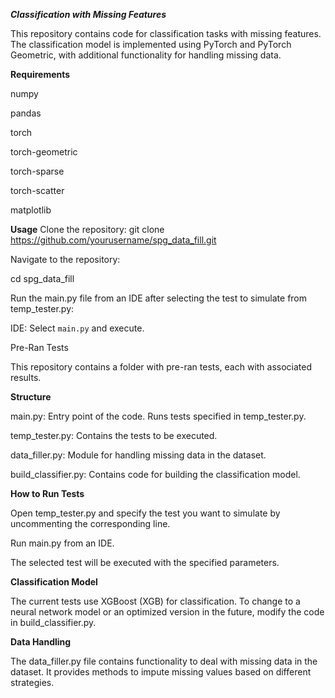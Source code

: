 
***Classification with Missing Features***

This repository contains code for classification tasks with missing features. The classification model is implemented using PyTorch and PyTorch Geometric, with additional functionality for handling missing data.

**Requirements**

  numpy
  
  pandas
  
  torch
  
  torch-geometric
  
  torch-sparse
  
  torch-scatter
  
  matplotlib

  
**Usage**
Clone the repository: git clone https://github.com/yourusername/spg_data_fill.git

Navigate to the repository:

cd spg_data_fill

Run the main.py file from an IDE after selecting the test to simulate from temp_tester.py:

IDE: Select `main.py` and execute.

Pre-Ran Tests

This repository contains a folder with pre-ran tests, each with associated results.


**Structure**

main.py: Entry point of the code. Runs tests specified in temp_tester.py.

temp_tester.py: Contains the tests to be executed.

data_filler.py: Module for handling missing data in the dataset.

build_classifier.py: Contains code for building the classification model.

**How to Run Tests**

Open temp_tester.py and specify the test you want to simulate by uncommenting the corresponding line.

Run main.py from an IDE.

The selected test will be executed with the specified parameters.

**Classification Model**

The current tests use XGBoost (XGB) for classification. To change to a neural network model or an optimized version in the future, modify the code in build_classifier.py.


**Data Handling**

The data_filler.py file contains functionality to deal with missing data in the dataset. It provides methods to impute missing values based on different strategies.

